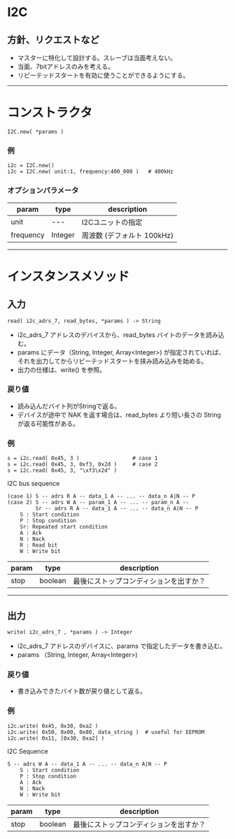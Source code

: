 # I2C

## 方針、リクエストなど

* マスターに特化して設計する。スレーブは当面考えない。
* 当面、7bitアドレスのみを考える。
* リピーテッドスタートを有効に使うことができるようにする。

--------------------------------------------------------------------------------
# コンストラクタ
```
I2C.new( *params )
```

### 例
```
i2c = I2C.new()
i2c = I2C.new( unit:1, frequency:400_000 )   # 400kHz
```

### オプションパラメータ

 | param | type | description |
 |-|-|-|
 | unit | --- | I2Cユニットの指定 |
 | frequency | Integer | 周波数 (デフォルト 100kHz) |


--------------------------------------------------------------------------------
# インスタンスメソッド
## 入力
```
read( i2c_adrs_7, read_bytes, *params ) -> String
```

* i2c_adrs_7 アドレスのデバイスから、read_bytes バイトのデータを読み込む。
* params にデータ（String, Integer, Array\<Integer\>) が指定されていれば、それを出力してからリピーテッドスタートを挟み読み込みを始める。
* 出力の仕様は、write() を参照。

### 戻り値

* 読み込んだバイト列がStringで返る。
* デバイスが途中で NAK を返す場合は、read_bytes より短い長さの String が返る可能性がある。

### 例
```
s = i2c.read( 0x45, 3 )                 # case 1
s = i2c.read( 0x45, 3, 0xf3, 0x2d )     # case 2
s = i2c.read( 0x45, 3, "\xf3\x2d" )
```

I2C bus sequence
```
(case 1) S -- adrs R A -- data_1 A -- ... -- data_n A|N -- P
(case 2) S -- adrs W A -- param_1 A -- ... -- param_n A --
         Sr -- adrs R A -- data_1 A -- ... -- data_n A|N -- P
    S : Start condition
    P : Stop condition
    Sr: Repeated start condition
    A : Ack
    N : Nack
    R : Read bit
    W : Write bit
```

 | param | type | description |
 |-|-|-|
 | stop | boolean | 最後にストップコンディションを出すか？ |


----------------------------------------
## 出力
```
write( i2c_adrs_7 , *params ) -> Integer
```

* i2c_adrs_7 アドレスのデバイスに、params で指定したデータを書き込む。
* params （String, Integer, Array\<Integer\>) 

### 戻り値
* 書き込みできたバイト数が戻り値として返る。
  
### 例
```
i2c.write( 0x45, 0x30, 0xa2 )
i2c.write( 0x50, 0x00, 0x80, data_string )  # useful for EEPROM
i2c.write( 0x11, [0x30, 0xa2] )
```

I2C Sequence
```
S -- adrs W A -- data_1 A -- ... -- data_n A|N -- P
    S : Start condition
    P : Stop condition
    A : Ack
    N : Nack
    W : Write bit
```

 | param | type | description |
 |-|-|-|
 | stop | boolean | 最後にストップコンディションを出すか？ |


